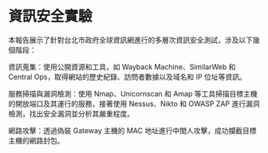 # 資訊安全實驗

本報告展示了針對台北市政府全球資訊網進行的多層次資訊安全測試，涉及以下幾個階段：

資訊蒐集：使用公開資源和工具，如 Wayback Machine、SimilarWeb 和 Central Ops，取得網站的歷史紀錄、訪問者數據以及域名和 IP 位址等資訊。

服務掃描與漏洞檢測：使用 Nmap、Unicornscan 和 Amap 等工具掃描目標主機的開放端口及其運行的服務，接著使用 Nessus、Nikto 和 OWASP ZAP 進行漏洞檢測，找出安全漏洞並分析其嚴重程度。

網路攻擊：透過偽裝 Gateway 主機的 MAC 地址進行中間人攻擊，成功攔截目標主機的網路封包。
